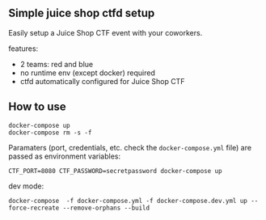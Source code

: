 Simple juice shop ctfd setup
----------------------------

Easily setup a Juice Shop CTF event with your coworkers.

features:
- 2 teams: red and blue
- no runtime env (except docker) required
- ctfd automatically configured for Juice Shop CTF

## How to use

```shell
docker-compose up
docker-compose rm -s -f
```

Paramaters (port, credentials, etc. check the `docker-compose.yml` file) are passed as environment variables: 
```shell
CTF_PORT=8080 CTF_PASSWORD=secretpassword docker-compose up
```


dev mode:

```shell
docker-compose  -f docker-compose.yml -f docker-compose.dev.yml up --force-recreate --remove-orphans --build
```
